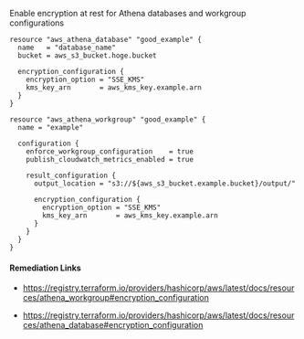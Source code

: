 
Enable encryption at rest for Athena databases and workgroup configurations

```hcl
resource "aws_athena_database" "good_example" {
  name   = "database_name"
  bucket = aws_s3_bucket.hoge.bucket

  encryption_configuration {
    encryption_option = "SSE_KMS"
    kms_key_arn       = aws_kms_key.example.arn
  }
}
```
```hcl
resource "aws_athena_workgroup" "good_example" {
  name = "example"

  configuration {
    enforce_workgroup_configuration    = true
    publish_cloudwatch_metrics_enabled = true

    result_configuration {
      output_location = "s3://${aws_s3_bucket.example.bucket}/output/"

      encryption_configuration {
        encryption_option = "SSE_KMS"
        kms_key_arn       = aws_kms_key.example.arn
      }
    }
  }
}
```

#### Remediation Links
 - https://registry.terraform.io/providers/hashicorp/aws/latest/docs/resources/athena_workgroup#encryption_configuration

 - https://registry.terraform.io/providers/hashicorp/aws/latest/docs/resources/athena_database#encryption_configuration

